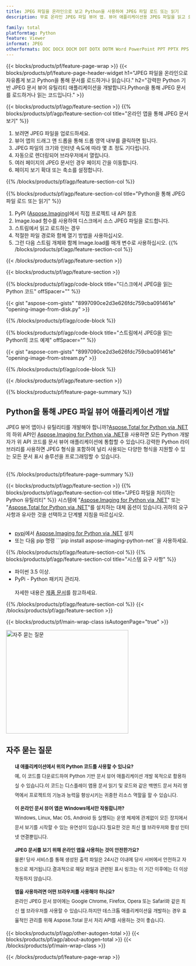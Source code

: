 ```yaml
---
title: JPEG 파일을 온라인으로 보고 Python을 사용하여 JPEG 파일 로드 또는 읽기
description: 무료 온라인 JPEG 파일 뷰어 앱. 뷰어 애플리케이션용 JPEG 파일을 읽고 로드하는 Python API 코드입니다.

family: total
platformtag: Python
feature: Viewer
informat: JPEG
otherformats: DOC DOCX DOCM DOT DOTX DOTM Word PowerPoint PPT PPTX PPS PPSX PPSM PPTM POTX POTM Excel XLS XLSX XLSM XLSB XLTX XLTM PDF Image BMP GIF JPG JPEG PNG SVG TIF TIFF
---
```

{{< blocks/products/pf/feature-page-wrap >}}
{{< blocks/products/pf/feature-page-header-widget h1="JPEG 파일을 온라인으로 자유롭게 보고 Python을 통해 문서를 로드하거나 읽습니다." h2="강력한 Python 기반 JPEG 문서 뷰어 유틸리티 애플리케이션을 개발합니다.Python을 통해 JPEG 문서를 로드하거나 읽는 코드입니다." >}}




{{< blocks/products/pf/agp/feature-section >}}
{{% blocks/products/pf/agp/feature-section-col title="온라인 앱을 통해 JPEG 문서 보기" %}}

1. 보려면 JPEG 파일을 업로드하세요.
1. 뷰어 앱의 드래그 앤 드롭을 통해 드롭 영역 내부를 클릭하면 됩니다.
1. JPEG 파일의 크기와 인터넷 속도에 따라 몇 초 정도 기다립니다.
1. 자동으로 렌더링되어 브라우저에서 열립니다.
1. 여러 페이지의 JPEG 문서인 경우 페이지 간을 이동합니다.
1. 페이지 보기 확대 또는 축소를 설정합니다.

{{% /blocks/products/pf/agp/feature-section-col %}}

{{% blocks/products/pf/agp/feature-section-col title="Python을 통해 JPEG 파일 로드 또는 읽기" %}}

1. PyPI ([Aspose.Imaging](https://pypi.org/project/aspose-imaging-python-net/))에서 직접 프로젝트 내 API 참조
1. Image.load 함수를 사용하여 디스크에서 소스 JPEG 파일을 로드합니다.
1. 스트림에서 읽고 로드하는 경우
1. 적절한 파일 경로와 함께 열기 방법을 사용하십시오.
1. 그런 다음 스트림 개체와 함께 Image.load를 매개 변수로 사용하십시오.
{{% /blocks/products/pf/agp/feature-section-col %}}

{{< /blocks/products/pf/agp/feature-section >}}


{{< blocks/products/pf/agp/feature-section >}}

{{% blocks/products/pf/agp/code-block title="디스크에서 JPEG을 읽는 Python 코드" offSpacer="" %}}

{{< gist "aspose-com-gists" "8997090ce2d3e626fdc759cba091461e" "opening-image-from-disk.py" >}}

{{% /blocks/products/pf/agp/code-block %}}

{{% blocks/products/pf/agp/code-block title="스트림에서 JPEG을 읽는 Python의 코드 예제" offSpacer="" %}}

{{< gist "aspose-com-gists" "8997090ce2d3e626fdc759cba091461e" "opening-image-from-stream.py" >}}

{{% /blocks/products/pf/agp/code-block %}}

{{< /blocks/products/pf/agp/feature-section >}}

{{% blocks/products/pf/feature-page-summary %}}


<h2>Python을 통해 JPEG 파일 뷰어 애플리케이션 개발</h2>

JPEG 뷰어 앱이나 유틸리티를 개발해야 합니까?[Aspose.Total for Python via .NET](https://products.aspose.com/total/python-net/)의 하위 API인 [Aspose.Imaging for Python via .NET](https://products.aspose.com/imaging/python-net/)을 사용하면 모든 Python 개발자가 위 API 코드를 문서 뷰어 애플리케이션에 통합할 수 있습니다.강력한 Python 라이브러리를 사용하면 JPEG 형식을 포함하여 널리 사용되는 다양한 형식을 지원할 수 있는 모든 문서 표시 솔루션을 프로그래밍할 수 있습니다.<br /><br />

{{% /blocks/products/pf/feature-page-summary %}}

{{< blocks/products/pf/agp/feature-section >}}
{{% blocks/products/pf/agp/feature-section-col title="JPEG 파일을 처리하는 Python 유틸리티" %}}
시스템에 "[Aspose.Imaging for Python via .NET](https://products.aspose.com/imaging/python-net/)" 또는 "[Aspose.Total for Python via .NET](https://products.aspose.com/total/python-net/)"를 설치하는 대체 옵션이 있습니다.귀하의 요구 사항과 유사한 것을 선택하고 단계별 지침을 따르십시오.<br /><br />

- [pypi](https://pypi.org/project/aspose-imaging-python-net/)에서 [Aspose.Imaging for Python via .NET](https://products.aspose.com/imaging/python-net/) 설치
- 또는 다음 pip 명령 ```pip install aspose-imaging-python-net``을 사용하세요.

{{% /blocks/products/pf/agp/feature-section-col %}}
{{% blocks/products/pf/agp/feature-section-col title="시스템 요구 사항" %}}

- 파이썬 3.5 이상.
- PyPi - Python 패키지 관리자.
<br /><br />
자세한 내용은 [제품 문서](https://docs.aspose.com/imaging/python-net/system-requirements/)를 참고하세요.

{{% /blocks/products/pf/agp/feature-section-col %}}
{{< /blocks/products/pf/agp/feature-section >}}


{{< blocks/products/pf/main-wrap-class isAutogenPage="true" >}}

<style>.howtolist li{margin-right: 0!important;line-height: 26px;position: relative;margin-bottom: 10px;font-size: 13px;list-style-type: none;}</style>
<div class="col-md-12 tl bg-gray-dark howtolist section">
  <a class="anchor" name="faqpage"></a>
  <div class="container tl dflex" itemscope="" itemtype="https://schema.org/FAQPage">
      <div class="col-md-4 howtosectiongfx">
          <img class="social-panel-hide-on-mobile" src="https://www.groupJPEGs.cloud/templates/brand/images/groupJPEGs/conversion/groupJPEGs_conversion-brand.png" alt="자주 묻는 질문" width="335" height="283">
      </div>
      <div class="howtosection col-md-8">
          <div>
              <h2>자주 묻는 질문</h2>
              <ul>
                  <li itemscope="" itemprop="mainEntity" itemtype="https://schema.org/Question">
                      <div>
                          <span itemprop="name"><b>내 애플리케이션에서 위의 Python 코드를 사용할 수 있나요?</b></span>
                      </div>
                      <div itemscope="" itemprop="acceptedAnswer" itemtype="https://schema.org/Answer">
                          <span itemprop="text">예, 이 코드를 다운로드하여 Python 기반 문서 뷰어 애플리케이션 개발 목적으로 활용하실 수 있습니다.이 코드는 디스플레이 앱용 문서 읽기 및 로드와 같은 백엔드 문서 처리 영역에서 프로젝트의 기능과 능력을 향상시키는 귀중한 리소스 역할을 할 수 있습니다.</span>
                      </div>
                  </li>
                  <li itemscope="" itemprop="mainEntity" itemtype="https://schema.org/Question">
                      <div>
                          <span itemprop="name"><b>이 온라인 문서 뷰어 앱은 Windows에서만 작동합니까?</b></span>
                      </div>
                      <div itemscope="" itemprop="acceptedAnswer" itemtype="https://schema.org/Answer">
                          <span itemprop="text">Windows, Linux, Mac OS, Android 등 실행되는 운영 체제에 관계없이 모든 장치에서 문서 보기를 시작할 수 있는 유연성이 있습니다.필요한 것은 최신 웹 브라우저와 활성 인터넷 연결뿐입니다.</span>
                      </div>
                  </li>
                  <li itemscope="" itemprop="mainEntity" itemtype="https://schema.org/Question">
                      <div>
                          <span itemprop="name"><b>JPEG 문서를 보기 위해 온라인 앱을 사용하는 것이 안전한가요?</b></span>
                      </div>
                      <div itemscope="" itemprop="acceptedAnswer" itemtype="https://schema.org/Answer">
                          <span itemprop="text">물론! 당사 서비스를 통해 생성된 출력 파일은 24시간 이내에 당사 서버에서 안전하고 자동으로 제거됩니다.결과적으로 해당 파일과 관련된 표시 링크는 이 기간 이후에는 더 이상 작동하지 않습니다.</span>
                      </div>
                  </li>                 
                  <li itemscope="" itemprop="mainEntity" itemtype="https://schema.org/Question">
                      <div>
                          <span itemprop="name"><b>앱을 사용하려면 어떤 브라우저를 사용해야 하나요?</b></span>
                      </div>
                      <div itemscope="" itemprop="acceptedAnswer" itemtype="https://schema.org/Answer">
                          <span itemprop="text">온라인 JPEG 문서 뷰어에는 Google Chrome, Firefox, Opera 또는 Safari와 같은 최신 웹 브라우저를 사용할 수 있습니다.하지만 데스크톱 애플리케이션을 개발하는 경우 효율적인 관리를 위해 Aspose.Total 문서 처리 API를 사용하는 것이 좋습니다.</span>
                      </div>
                  </li>
              </ul>
          </div>
      </div>
  </div>

{{< blocks/products/pf/agp/other-autogen-total >}}
{{< blocks/products/pf/agp/about-autogen-total >}}
{{< /blocks/products/pf/main-wrap-class >}}

{{< /blocks/products/pf/feature-page-wrap >}}